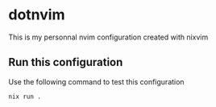# dotnvim

This is my personnal nvim configuration created with nixvim

## Run this configuration

Use the following command to test this configuration

```
nix run .
```
